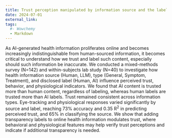 ```yaml
---
title: Trust perception manipulated by information source and the labeling of the source
date: 2024-07-01
external_link: 
tags:
  #- Wowchemy
  - Markdown
---
```


As AI-generated health information proliferates online and becomes increasingly indistinguishable from human-sourced information, it becomes critical to understand how we trust and label such content, especially should such information be inaccurate. We conducted a mixed-methods survey (N=142) and within-subjects lab study (N=40) to investigate how health information source (Human, LLM), type (General, Symptom, Treatment), and disclosed label (Human, AI) influence perceived trust, behavior, and physiological indicators. We found that AI content is trusted more than human content, regardless of labeling, whereas human labels are trusted more than AI labels. Trust remained consistent across information types. Eye-tracking and physiological responses varied significantly by source and label, reaching 73\% accuracy and 0.35 R$^2$ in predicting perceived trust, and 65\% in classifying the source. We show that adding transparency labels to online health information modulates trust, where behavioral and physiological features may help verify trust perceptions and indicate if additional transparency is needed.

<!--more-->
